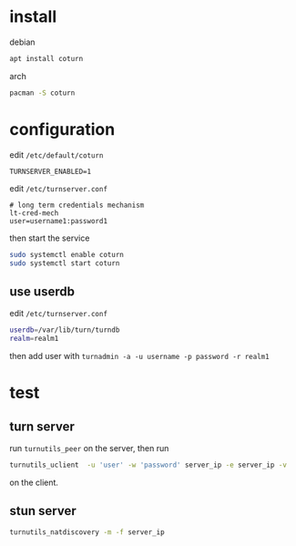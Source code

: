 # install
debian
```sh
apt install coturn
```
arch
```sh
pacman -S coturn
```
# configuration
edit `/etc/default/coturn` 
```
TURNSERVER_ENABLED=1
```
edit `/etc/turnserver.conf` 
```
# long term credentials mechanism
lt-cred-mech
user=username1:password1
```
then start the service
```sh
sudo systemctl enable coturn
sudo systemctl start coturn
```
## use userdb
edit `/etc/turnserver.conf` 
```sh
userdb=/var/lib/turn/turndb
realm=realm1
```
then add user with `turnadmin -a -u username -p password -r realm1`
# test
## turn server
run `turnutils_peer` on the server, then run
```sh
turnutils_uclient  -u 'user' -w 'password' server_ip -e server_ip -v
```
on the client.
## stun server
```sh
turnutils_natdiscovery -m -f server_ip
```

